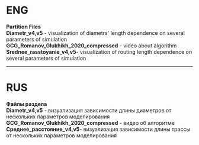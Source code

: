 # ENG
**Partition Files**     
**Diametr_v4,v5** - visualization of  diametrs' length dependence on several parameters of simulation       
**GCG_Romanov_Glukhikh_2020_compressed** - video about algorithm        
**Srednee_rasstoyanie_v4,v5**- visualization of routing length dependence on several parameters of simulation    
***
# RUS
**Файлы раздела**   
**Diametr_v4,v5** - визуализация зависимости длины диаметров от нескольких параметров моделирования
**GCG_Romanov_Glukhikh_2020_compressed** - видео об алгоритме
**Среднее_расстояние_v4,v5**- визуализация зависимости длины трассы от нескольких параметров моделирования
